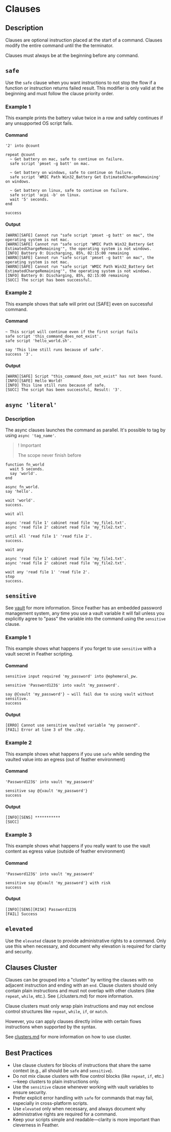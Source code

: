 # Clauses

## Description

Clauses are optional instruction placed at the start of a command. Clauses modify the entire command until the the terminator.

Clauses must always be at the beginning before any command.

## `safe`

Use the `safe` clause when you want instructions to not stop the flow if a function or instruction returns failed result. This modifier is only valid at the beginning and must follow the clause priority order.

### Example 1

This example prints the battery value twice in a row and safely continues if any unsupported OS script fails.

#### Command

```sky
'2' into @count

repeat @count
  ~ Get battery on mac, safe to continue on failure.
  safe script 'pmset -g batt' on mac.

  ~ Get battery on windows, safe to continue on failure.
  safe script 'WMIC Path Win32_Battery Get EstimatedChargeRemaining' on windows.

  ~ Get battery on linux, safe to continue on failure.
  safe script 'acpi -b' on linux.
  wait '5' seconds.
end

success
```

#### Output

```
[WARN][SAFE] Cannot run "safe script 'pmset -g batt' on mac", the operating system is not mac.
[WARN][SAFE] Cannot run "safe script 'WMIC Path Win32_Battery Get EstimatedChargeRemaining'", the operating system is not windows.
[INFO] Battery 0: Discharging, 85%, 02:15:00 remaining
[WARN][SAFE] Cannot run "safe script 'pmset -g batt' on mac", the operating system is not mac.
[WARN][SAFE] Cannot run "safe script 'WMIC Path Win32_Battery Get EstimatedChargeRemaining'", the operating system is not windows.
[INFO] Battery 0: Discharging, 85%, 02:15:00 remaining
[SUCC] The script has been successful.
```

### Example 2

This example shows that safe will print out [SAFE] even on successful command.

#### Command

```sky
~ This script will continue even if the first script fails
safe script 'this_command_does_not_exist'.
safe script 'hello_world.sh'.

say 'This line still runs because of safe'.
success '3'.
```

#### Output

```
[WARN][SAFE] Script "this_command_does_not_exist" has not been found.
[INFO][SAFE] Hello World!
[INFO] This line still runs because of safe.
[SUCC] The script has been successful, Result: '3'.
```

## `async 'literal'`

### Description

The async clauses launches the command as parallel. It's possible to tag by using `async 'tag_name'`.

> ! Important
>
> The scope never finish before

```sky
function fn_world
  wait 5 seconds.
  say 'world'.
end

async fn_world.
say 'hello'.

wait 'world'.
success.
```

`wait all`

```sky
async 'read file 1' cabinet read file 'my_file1.txt'.
async 'read file 2' cabinet read file 'my_file2.txt'.

until all 'read file 1' 'read file 2'.
success.
```

`wait any`

```sky
async 'read file 1' cabinet read file 'my_file1.txt'.
async 'read file 2' cabinet read file 'my_file2.txt'.

wait any 'read file 1' 'read file 2'.
stop
success.
```

## `sensitive`

See [vault](../vault.md) for more information. Since Feather has an embedded password management system, any time you use a vault variable it will fail unless you explicitly agree to "pass" the variable into the command using the `sensitive` clause.

### Example 1

This example shows what happens if you forget to use `sensitive` with a vault secret in Feather scripting.

#### Command

```sky
sensitive input required 'my_password' into @ephemeral_pw.
```

```sky
sensitive 'Password123$' into vault 'my_password'.

say @{vault 'my_password'} ~ will fail due to using vault without sensitive.
success
```

#### Output

```
[ERRO] Cannot use sensitive vaulted variable "my password".
[FAIL] Error at line 3 of the .sky.
```

### Example 2

This example shows what happens if you use `safe` while sending the vaulted value into an egress (out of feather environment)

#### Command

```sky
'Password123$' into vault 'my_password'

sensitive say @{vault 'my_password'}
success
```

#### Output

```
[INFO][SENS] ***********
[SUCC]
```

### Example 3

This example shows what happens if you really want to use the vault content as egress value (outside of feather environment)

#### Command

```sky
'Password123$' into vault 'my_password'

sensitive say @{vault 'my_password'} with risk
success
```

#### Output

```
[INFO][SENS][RISK] Password123$
[FAIL] Success
```

## `elevated`

Use the `elevated` clause to provide administrative rights to a command. Only use this when necessary, and document why elevation is required for clarity and security.

## Clauses Cluster

Clauses can be grouped into a "cluster" by writing the clauses with no adjacent instruction and ending with an `end`. Clause clusters should only contain plain instructions and must not overlap with other clusters (like `repeat`, `while`, etc.). See (./clusters.md) for more information.

Clause clusters must only wrap plain instructions and may not enclose control structures like `repeat`, `while`, `if`, or `match`.

However, you can apply clauses directly inline with certain flows instructions when supported by the syntax.

See [clusters.md](clusters.md) for more information on how to use cluster.

## Best Practices

- Use clause clusters for blocks of instructions that share the same context (e.g., all should be `safe` and `sensitive`).
- Do not mix clause clusters with flow control blocks (like `repeat`, `if`, etc.)—keep clusters to plain instructions only.
- Use the `sensitive` clause whenever working with vault variables to ensure security.
- Prefer explicit error handling with `safe` for commands that may fail, especially in cross-platform scripts.
- Use `elevated` only when necessary, and always document why administrative rights are required for a command.
- Keep your scripts simple and readable—clarity is more important than cleverness in Feather.
